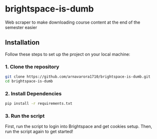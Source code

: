 # brightspace-is-dumb
Web scraper to make downloading course content at the end of the semester easier
## Installation

Follow these steps to set up the project on your local machine:

### 1. Clone the repository

```bash
git clone https://github.com/arnavarora1710/brightspace-is-dumb.git
cd brightspace-is-dumb
```

### 2. Install Dependencies

```bash
pip install -r requirements.txt
```

### 3. Run the script
First, run the script to login into Brightspace and get cookies setup. Then, run the script again to get started!